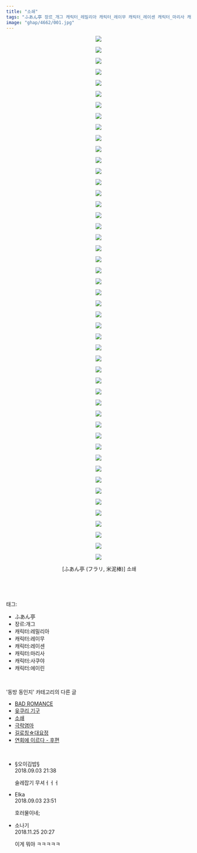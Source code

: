 ```yaml
---
title: "소쇄"
tags: "ふあん亭 장르_개그 캐릭터_레밀리아 캐릭터_레이무 캐릭터_레이센 캐릭터_마리사 캐릭터_사쿠야 캐릭터_에이린 フラリ 米泥棒 동방_동인지"
image: "ghap/4662/001.jpg"
---
```

<div class="article">
<p style="text-align: center; clear: none; float: none;"><img src="{{ site.nasurl }}/ghap/4662/001.jpg"/></p>
<p style="text-align: center; clear: none; float: none;"><img src="{{ site.nasurl }}/ghap/4662/002.jpg"/></p>
<p style="text-align: center; clear: none; float: none;"><img src="{{ site.nasurl }}/ghap/4662/003.jpg"/></p>
<p style="text-align: center; clear: none; float: none;"><img src="{{ site.nasurl }}/ghap/4662/004.jpg"/></p>
<p style="text-align: center; clear: none; float: none;"><img src="{{ site.nasurl }}/ghap/4662/005.jpg"/></p>
<p style="text-align: center; clear: none; float: none;"><img src="{{ site.nasurl }}/ghap/4662/006.jpg"/></p>
<p style="text-align: center; clear: none; float: none;"><img src="{{ site.nasurl }}/ghap/4662/007.jpg"/></p>
<p style="text-align: center; clear: none; float: none;"><img src="{{ site.nasurl }}/ghap/4662/008.jpg"/></p>
<p style="text-align: center; clear: none; float: none;"><img src="{{ site.nasurl }}/ghap/4662/009.jpg"/></p>
<p style="text-align: center; clear: none; float: none;"><img src="{{ site.nasurl }}/ghap/4662/010.jpg"/></p>
<p style="text-align: center; clear: none; float: none;"><img src="{{ site.nasurl }}/ghap/4662/011.jpg"/></p>
<p style="text-align: center; clear: none; float: none;"><img src="{{ site.nasurl }}/ghap/4662/012.jpg"/></p>
<p style="text-align: center; clear: none; float: none;"><img src="{{ site.nasurl }}/ghap/4662/013.jpg"/></p>
<p style="text-align: center; clear: none; float: none;"><img src="{{ site.nasurl }}/ghap/4662/014.jpg"/></p>
<p style="text-align: center; clear: none; float: none;"><img src="{{ site.nasurl }}/ghap/4662/015.jpg"/></p>
<p style="text-align: center; clear: none; float: none;"><img src="{{ site.nasurl }}/ghap/4662/016.jpg"/></p>
<p style="text-align: center; clear: none; float: none;"><img src="{{ site.nasurl }}/ghap/4662/017.jpg"/></p>
<p style="text-align: center; clear: none; float: none;"><img src="{{ site.nasurl }}/ghap/4662/018.jpg"/></p>
<p style="text-align: center; clear: none; float: none;"><img src="{{ site.nasurl }}/ghap/4662/019.jpg"/></p>
<p style="text-align: center; clear: none; float: none;"><img src="{{ site.nasurl }}/ghap/4662/020.jpg"/></p>
<p style="text-align: center; clear: none; float: none;"><img src="{{ site.nasurl }}/ghap/4662/021.jpg"/></p>
<p style="text-align: center; clear: none; float: none;"><img src="{{ site.nasurl }}/ghap/4662/022.jpg"/></p>
<p style="text-align: center; clear: none; float: none;"><img src="{{ site.nasurl }}/ghap/4662/023.jpg"/></p>
<p style="text-align: center; clear: none; float: none;"><img src="{{ site.nasurl }}/ghap/4662/024.jpg"/></p>
<p style="text-align: center; clear: none; float: none;"><img src="{{ site.nasurl }}/ghap/4662/025.jpg"/></p>
<p style="text-align: center; clear: none; float: none;"><img src="{{ site.nasurl }}/ghap/4662/026.jpg"/></p>
<p style="text-align: center; clear: none; float: none;"><img src="{{ site.nasurl }}/ghap/4662/027.jpg"/></p>
<p style="text-align: center; clear: none; float: none;"><img src="{{ site.nasurl }}/ghap/4662/028.jpg"/></p>
<p style="text-align: center; clear: none; float: none;"><img src="{{ site.nasurl }}/ghap/4662/029.jpg"/></p>
<p style="text-align: center; clear: none; float: none;"><img src="{{ site.nasurl }}/ghap/4662/030.jpg"/></p>
<p style="text-align: center; clear: none; float: none;"><img src="{{ site.nasurl }}/ghap/4662/031.jpg"/></p>
<p style="text-align: center; clear: none; float: none;"><img src="{{ site.nasurl }}/ghap/4662/032.jpg"/></p>
<p style="text-align: center; clear: none; float: none;"><img src="{{ site.nasurl }}/ghap/4662/033.jpg"/></p>
<p style="text-align: center; clear: none; float: none;"><img src="{{ site.nasurl }}/ghap/4662/034.jpg"/></p>
<p style="text-align: center; clear: none; float: none;"><img src="{{ site.nasurl }}/ghap/4662/035.jpg"/></p>
<p style="text-align: center; clear: none; float: none;"><img src="{{ site.nasurl }}/ghap/4662/036.jpg"/></p>
<p style="text-align: center; clear: none; float: none;"><img src="{{ site.nasurl }}/ghap/4662/037.jpg"/></p>
<p style="text-align: center; clear: none; float: none;"><img src="{{ site.nasurl }}/ghap/4662/038.jpg"/></p>
<p style="text-align: center; clear: none; float: none;"><img src="{{ site.nasurl }}/ghap/4662/039.jpg"/></p>
<p style="text-align: center; clear: none; float: none;"><img src="{{ site.nasurl }}/ghap/4662/040.jpg"/></p>
<p style="text-align: center; clear: none; float: none;"><img src="{{ site.nasurl }}/ghap/4662/041.jpg"/></p>
<p style="text-align: center; clear: none; float: none;"><img src="{{ site.nasurl }}/ghap/4662/042.jpg"/></p>
<p style="text-align: center; clear: none; float: none;"><img src="{{ site.nasurl }}/ghap/4662/043.jpg"/></p>
<p style="text-align: center; clear: none; float: none;"><img src="{{ site.nasurl }}/ghap/4662/044.jpg"/></p>
<p style="text-align: center; clear: none; float: none;"><img src="{{ site.nasurl }}/ghap/4662/045.jpg"/></p>
<p style="text-align: center; clear: none; float: none;"><img src="{{ site.nasurl }}/ghap/4662/046.jpg"/></p>
<p style="text-align: center; clear: none; float: none;"><img src="{{ site.nasurl }}/ghap/4662/047.jpg"/></p>
<p style="text-align: center; clear: none; float: none;"><img src="{{ site.nasurl }}/ghap/4662/048.jpg"/></p>
<p style="text-align: center; clear: none; float: none;"> [ふあん亭 (フラリ, 米泥棒)] 소쇄</p>
<p><br/></p>
</div><br/>
<div class="tagTrail">
<p>태그: </p>
<ul>
<li>ふあん亭</li>
<li>장르:개그</li>
<li>캐릭터:레밀리아</li>
<li>캐릭터:레이무</li>
<li>캐릭터:레이센</li>
<li>캐릭터:마리사</li>
<li>캐릭터:사쿠야</li>
<li>캐릭터:에이린</li>
</ul>
</div><br/>
<div class="another">
<p>'동방 동인지' 카테고리의 다른 글</p>
<ul>
<li><a href="/2018-09-03-ghap_4665">BAD ROMANCE</a></li>
<li><a href="/2018-09-03-ghap_4664">윳쿠리 기구</a></li>
<li><a href="/2018-09-03-ghap_4662">소쇄</a></li>
<li><a href="/2018-09-03-ghap_4661">극락염마</a></li>
<li><a href="/2018-09-03-ghap_4660">길로칭☆대요정</a></li>
<li><a href="/2018-09-02-ghap_4657">연회에 이르다 - 후편</a></li>
</ul>
</div><br/>
<div class="cb_module cb_fluid">
<div class="cb_wrt cb_profile">
<div class="comment">
<ul>
<li class="cb_thumb_off" id="comment15325545">
<div class="cb_comment_area">
<div class="cb_info_area">
<div class="cb_section">
<span class="cb_nick_name">§오이김밥§</span>
</div>
<div class="cb_section">
<span class="cb_date">2018.09.03 21:38 </span>
</div>
</div>
<div class="cb_dsc_comment">
<p class="cb_dsc">
											술레잡기 무셔ㅓㅓㅓ
										</p>
</div>
</div></li>
<li class="cb_thumb_off" id="comment15325632">
<div class="cb_comment_area">
<div class="cb_info_area">
<div class="cb_section">
<span class="cb_nick_name">Elka</span>
</div>
<div class="cb_section">
<span class="cb_date">2018.09.03 23:51 </span>
</div>
</div>
<div class="cb_dsc_comment">
<p class="cb_dsc">
											호러물이네;
										</p>
</div>
</div></li>
<li class="cb_thumb_off" id="comment15378415">
<div class="cb_comment_area">
<div class="cb_info_area">
<div class="cb_section">
<span class="cb_nick_name">소나기</span>
</div>
<div class="cb_section">
<span class="cb_date">2018.11.25 20:27 </span>
</div>
</div>
<div class="cb_dsc_comment">
<p class="cb_dsc">
											이게 뭐야 ㅋㅋㅋㅋㅋ
										</p>
</div>
</div></li>
</ul>
</div>
</div><!-- commentList close -->
</div><br/>
